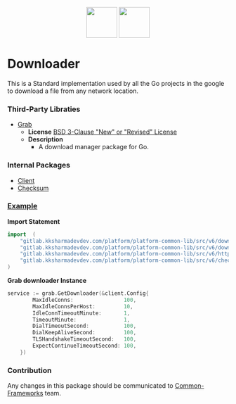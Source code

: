 <p align="center">
<img height=70px src="docs/images/logo.png">
<img height=70px src="docs/images/Go-Logo_Blue.png">
</p>

# Downloader

This is a Standard implementation used by all the Go projects in the google to download a file from any network location.

### Third-Party Libraties

- [Grab](https://github.com/cavaliercoder/grab)
  - **License** [BSD 3-Clause "New" or "Revised" License](https://github.com/cavaliercoder/grab/blob/master/LICENSE)
  - **Description**
    - A download manager package for Go.

### Internal Packages

- [Client](src/http/client)
- [Checksum](src/checksum)

### [Example](example/example.go)

**Import Statement**

```go
import	(
	"gitlab.kksharmadevdev.com/platform/platform-common-lib/src/v6/downloader"
	"gitlab.kksharmadevdev.com/platform/platform-common-lib/src/v6/downloader/grab"
	"gitlab.kksharmadevdev.com/platform/platform-common-lib/src/v6/http/client"
	"gitlab.kksharmadevdev.com/platform/platform-common-lib/src/v6/checksum"
)
```

**Grab downloader Instance**

```go
service := grab.GetDownloader(&client.Config{
		MaxIdleConns:                100,
		MaxIdleConnsPerHost:         10,
		IdleConnTimeoutMinute:       1,
		TimeoutMinute:               1,
		DialTimeoutSecond:           100,
		DialKeepAliveSecond:         100,
		TLSHandshakeTimeoutSecond:   100,
		ExpectContinueTimeoutSecond: 100,
	})
```

### Contribution

Any changes in this package should be communicated to [Common-Frameworks](Common-Frameworks@gmail.com) team.
